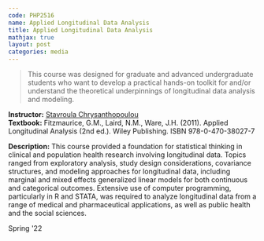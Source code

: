 ```yaml
---
code: PHP2516 
name: Applied Longitudinal Data Analysis 
title: Applied Longitudinal Data Analysis 
mathjax: true
layout: post
categories: media
---
```


> This course was designed for graduate and advanced undergraduate students who want to develop a practical hands-on toolkit for and/or understand the theoretical underpinnings of longitudinal data analysis and modeling.

**Instructor:** [Stavroula Chrysanthopoulou](https://vivo.brown.edu/display/schrysan) <br>
**Textbook:** Fitzmaurice, G.M., Laird, N.M., Ware, J.H. (2011). Applied Longitudinal Analysis (2nd ed.). Wiley Publishing. ISBN 978-0-470-38027-7

<!-- Fitzmaurice, G.M., Laird, N.M., Ware, J.H. Applied Longitudinal Analysis, 2nd Edition. Wiley Publishing, 2011. ISBN 978-0-470-38027-7 -->

**Description:** This course provided a foundation for statistical thinking in clinical and population health research involving longitudinal data. Topics ranged from exploratory analysis, study design considerations, covariance structures, and modeling approaches for longitudinal data, including marginal and mixed effects generalized linear models for both continuous and categorical outcomes. Extensive use of computer programming, particularly in R and STATA, was required to analyze longitudinal data from a range of medical and pharmaceutical applications, as well as public health and the social sciences. 

Spring '22

